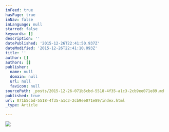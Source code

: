 ```yaml
---
inFeed: true
hasPage: true
inNav: false
inLanguage: null
starred: false
keywords: []
description: ''
datePublished: '2015-12-26T22:41:50.937Z'
dateModified: '2015-12-26T22:41:10.093Z'
title: ''
author: []
authors: []
publisher:
  name: null
  domain: null
  url: null
  favicon: null
sourcePath: _posts/2015-12-26-071b5cbd-5518-4f35-a1c3-2cb9ee071e89.md
published: true
url: 071b5cbd-5518-4f35-a1c3-2cb9ee071e89/index.html
_type: Article

---
```

![](https://the-grid-user-content.s3-us-west-2.amazonaws.com/cd3daf4d-4614-450d-b52c-a4a45536085f.png)